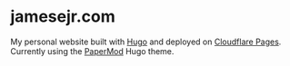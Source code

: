 # jamesejr.com

My personal website built with [Hugo](https://gohugo.io/) and deployed on [Cloudflare Pages](https://pages.cloudflare.com/). Currently using the [PaperMod](https://themes.gohugo.io/themes/hugo-papermod/) Hugo theme.
